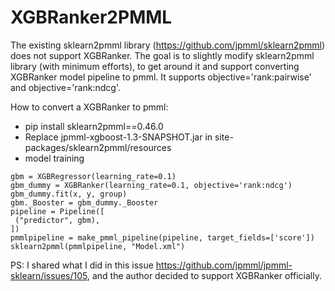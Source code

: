 # XGBRanker2PMML


The existing sklearn2pmml library (https://github.com/jpmml/sklearn2pmml) does not support XGBRanker. The goal is to slightly modify sklearn2pmml library (with minimum efforts), to get around it and support converting XGBRanker model pipeline to pmml. It supports objective='rank:pairwise' and objective='rank:ndcg'.


How to convert a XGBRanker to pmml: 

* pip install sklearn2pmml==0.46.0
* Replace jpmml-xgboost-1.3-SNAPSHOT.jar in site-packages/sklearn2pmml/resources
* model training

```
gbm = XGBRegressor(learning_rate=0.1)
gbm_dummy = XGBRanker(learning_rate=0.1, objective='rank:ndcg')
gbm_dummy.fit(x, y, group)
gbm._Booster = gbm_dummy._Booster
pipeline = Pipeline([
 ("predictor", gbm), 
])
pmmlpipeline = make_pmml_pipeline(pipeline, target_fields=['score']) 
sklearn2pmml(pmmlpipeline, "Model.xml")
```

PS:
I shared what I did in this issue https://github.com/jpmml/jpmml-sklearn/issues/105, and the author decided to support XGBRanker officially. 
